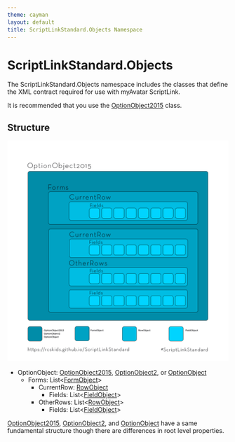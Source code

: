 ```yaml
---
theme: cayman
layout: default
title: ScriptLinkStandard.Objects Namespace
---
```


# ScriptLinkStandard.Objects

The ScriptLinkStandard.Objects namespace includes the classes that define the XML contract required for use with myAvatar ScriptLink.

It is recommended that you use the [OptionObject2015](optionobject2015.md) class.

## Structure

![OptionObject2015 Structure](./ScriptLinkStandard.Objects.png)

* OptionObject: [OptionObject2015](optionobject2015.md), [OptionObject2](optionobject2.md), or [OptionObject](optionobject.md)
  * Forms: List<[FormObject](formobject.md)>
    * CurrentRow: [RowObject](fowobject.md)
      * Fields: List<[FieldObject](fieldobject.md)>
    * OtherRows: List<[RowObject](rowobject.md)>
      * Fields: List<[FieldObject](fieldobject.md)>

[OptionObject2015](optionobject2015.md), [OptionObject2](optionobject2.md), and [OptionObject](optionobject.md) have a same fundamental structure though there are differences in root level properties.
